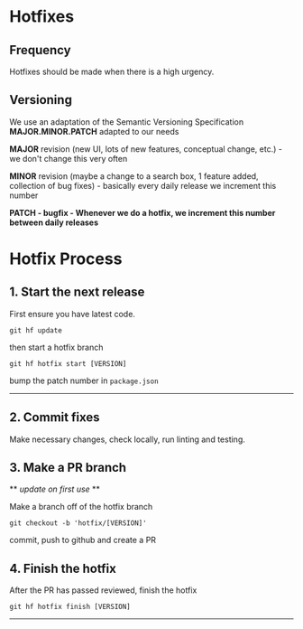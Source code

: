 # Hotfixes

## Frequency
Hotfixes should be made when there is a high urgency. 

## Versioning
We use an adaptation of the Semantic Versioning Specification **MAJOR.MINOR.PATCH** adapted to our needs

**MAJOR** revision (new UI, lots of new features, conceptual change, etc.) - we don't change this very often

**MINOR** revision (maybe a change to a search box, 1 feature added, collection of bug fixes) - basically every daily release we increment this number

<strong>**PATCH** - bugfix - Whenever we do a hotfix, we increment this number between daily releases </strong>

# Hotfix Process
## 1. Start the next release
First ensure you have latest code.

```
git hf update
```
then start a hotfix branch 
```
git hf hotfix start [VERSION]
```
bump the patch number in `package.json`

---

## 2. Commit fixes
Make necessary changes, check locally, run linting and testing.

## 3. Make a PR branch
** *update on first use* **

Make a branch off of the hotfix branch
```
git checkout -b 'hotfix/[VERSION]'
```
commit, push to github and create a PR

## 4. Finish the hotfix

After the PR has passed reviewed, finish the hotfix
```
git hf hotfix finish [VERSION]
```
---